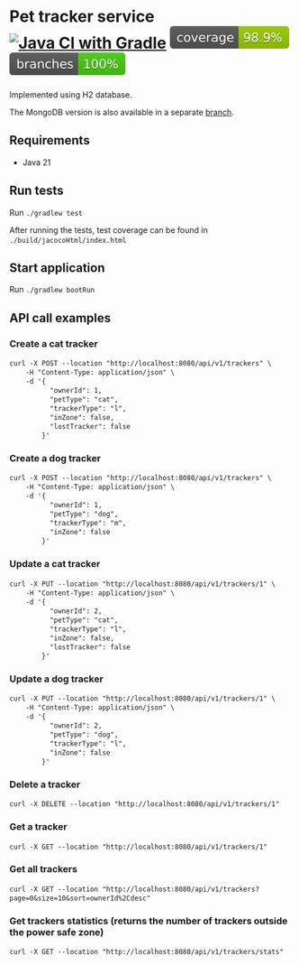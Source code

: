# Pet tracker service [![Java CI with Gradle](https://github.com/sekury/pet-tracker/actions/workflows/gradle.yml/badge.svg?branch=main)](https://github.com/sekury/pet-tracker/actions/workflows/gradle.yml) ![Coverage](.github/badges/jacoco.svg) ![Branches](.github/badges/branches.svg)

Implemented using H2 database.

The MongoDB version is also available in a separate [branch](https://github.com/sekury/pet-tracker/tree/mongo).

## Requirements
- Java 21

## Run tests
Run `./gradlew test`

After running the tests, test coverage can be found in `./build/jacocoHtml/index.html`

## Start application
Run `./gradlew bootRun`

## API call examples
### Create a cat tracker
```
curl -X POST --location "http://localhost:8080/api/v1/trackers" \
    -H "Content-Type: application/json" \
    -d '{
          "ownerId": 1,
          "petType": "cat",
          "trackerType": "l",
          "inZone": false,
          "lostTracker": false
        }'
```
### Create a dog tracker
```
curl -X POST --location "http://localhost:8080/api/v1/trackers" \
    -H "Content-Type: application/json" \
    -d '{
          "ownerId": 1,
          "petType": "dog",
          "trackerType": "m",
          "inZone": false
        }'
```
### Update a cat tracker
```
curl -X PUT --location "http://localhost:8080/api/v1/trackers/1" \
    -H "Content-Type: application/json" \
    -d '{
          "ownerId": 2,
          "petType": "cat",
          "trackerType": "l",
          "inZone": false,
          "lostTracker": false
        }'
```
### Update a dog tracker
```
curl -X PUT --location "http://localhost:8080/api/v1/trackers/1" \
    -H "Content-Type: application/json" \
    -d '{
          "ownerId": 2,
          "petType": "dog",
          "trackerType": "l",
          "inZone": false
        }'
```
### Delete a tracker
```
curl -X DELETE --location "http://localhost:8080/api/v1/trackers/1"
```
### Get a tracker
```
curl -X GET --location "http://localhost:8080/api/v1/trackers/1"
```
### Get all trackers
```
curl -X GET --location "http://localhost:8080/api/v1/trackers?page=0&size=10&sort=ownerId%2Cdesc"
```
### Get trackers statistics (returns the number of trackers outside the power safe zone)
```
curl -X GET --location "http://localhost:8080/api/v1/trackers/stats"
```
